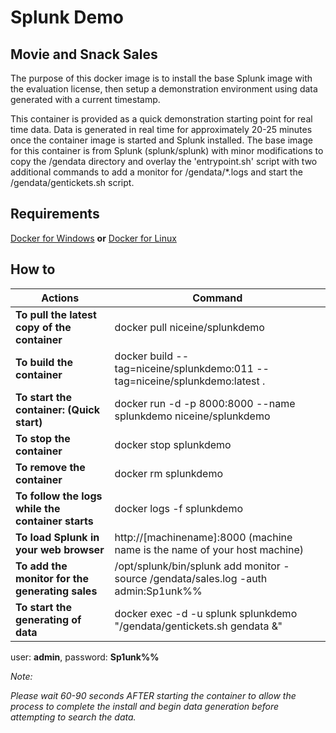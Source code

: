 Splunk Demo
===========

Movie and Snack Sales
---------------------

The purpose of this docker image is to install the base Splunk image with the evaluation license, then setup a demonstration environment using data generated with a current timestamp.

This container is provided as a quick demonstration starting point for real time data.  Data is generated in real time for approximately 20-25 minutes once the container image is started and Splunk installed.  The base image for this container is from Splunk (splunk/splunk) with minor modifications to copy the /gendata directory and overlay the 'entrypoint.sh' script with two additional commands to add a monitor for /gendata/*.logs and start the /gendata/gentickets.sh script.

Requirements
--------------------

[Docker for Windows](https://docs.docker.com/docker-for-windows/install/) **or** [Docker for Linux](https://docs.docker.com/install/)

How to
----------

Actions | Command
-----------|-----------------
**To pull the latest copy of the container** | docker pull niceine/splunkdemo
**To build the container** | docker build --tag=niceine/splunkdemo:011 --tag=niceine/splunkdemo:latest . |
**To start the container:  (Quick start)** | docker run -d -p 8000:8000 --name splunkdemo niceine/splunkdemo
**To stop the container** | docker stop splunkdemo
**To remove the container** | docker rm splunkdemo
**To follow the logs while the container starts** | docker logs -f splunkdemo
**To load Splunk in your web browser** | http://[machinename]:8000 (machine name is the name of your host machine)
**To add the monitor for the generating sales** | /opt/splunk/bin/splunk add monitor -source /gendata/sales.log -auth admin:Sp1unk%%
**To start the generating of data** | docker exec -d -u splunk splunkdemo "/gendata/gentickets.sh gendata &"

user: **admin**, password: **Sp1unk%%**

_Note:_ 

_Please wait 60-90 seconds AFTER starting the container to allow the process to complete the install and begin data generation before attempting to search the data._



